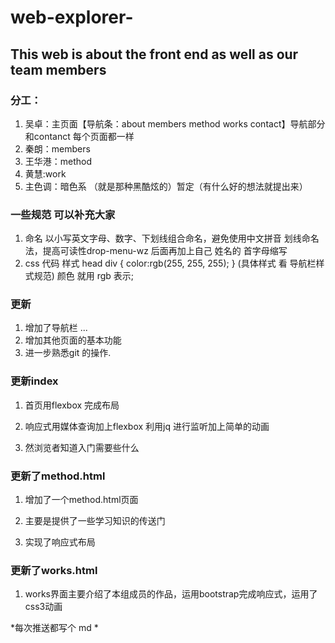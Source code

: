 ﻿# web-explorer-
## This web is about the front end as well as our team members  

### 分工：
1. 吴卓：主页面【导航条：about members method works contact】导航部分和contanct 每个页面都一样       
2. 秦朗：members     
3. 王华港：method
4. 黄慧:work
5. 主色调：暗色系 （就是那种黑酷炫的）暂定（有什么好的想法就提出来）

### 一些规范 可以补充大家
1. 命名 以小写英文字母、数字、下划线组合命名，避免使用中文拼音 划线命名法，提高可读性drop-menu-wz 后面再加上自己 姓名的 首字母缩写
2.  css  代码 样式
head
div {
  color:rgb(255, 255, 255);
}
(具体样式 看 导航栏样式规范)
颜色 就用 rgb 表示;


### 更新
1. 增加了导航栏 ...
2. 增加其他页面的基本功能
3. 进一步熟悉git 的操作.

###  更新index
1. 首页用flexbox 完成布局

2. 响应式用媒体查询加上flexbox  利用jq 进行监听加上简单的动画

3. 然浏览者知道入门需要些什么

### 更新了method.html
1. 增加了一个method.html页面

2. 主要是提供了一些学习知识的传送门

3. 实现了响应式布局

### 更新了works.html
1. works界面主要介绍了本组成员的作品，运用bootstrap完成响应式，运用了css3动画

*每次推送都写个 md *
